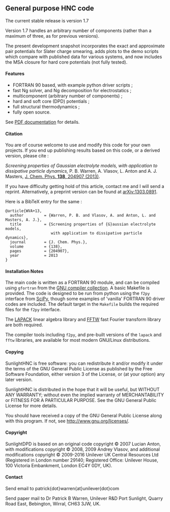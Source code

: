## General purpose HNC code

The current stable release is version 1.7

Version 1.7 handles an arbitrary number of components (rather than a
maximum of three, as for previous versions).

The present development snapshot incorporates the exact and
approximate pair potentials for Slater charge smearing, adds plots
to the demo scripts which compare with published data for various
systems, and now includes the MSA closure for hard core potentials (not fully tested).

#### Features

* FORTRAN 90 based, with example python driver scripts ;
* fast Ng solver, and Ng decomposition for electrostatics ;
* multicomponent (arbitrary number of components) ;
* hard and soft core (DPD) potentials ;
* full structural thermodynamics ;
* fully open source.

See [PDF documentation](oz_doc.pdf "oz_doc.pdf") for details.

#### Citation

You are of course welcome to use and modify this code for your own
projects. If you end up publishing results based on this code, or a
derived version, please cite :

*Screening properties of Gaussian electrolyte models, with application
to dissipative particle dynamics,* P. B. Warren, A.  Vlasov, L. Anton
and A. J. Masters, [J. Chem. Phys. **138**, 204907
(2013)](http://jcp.aip.org/resource/1/jcpsa6/v138/i20/p204907_s1 "AIP
link").

If you have difficulty getting hold of this article, contact me and I
will send a reprint. Alternatively, a preprint version can be found at
[arXiv:1303.0891](http://front.math.ucdavis.edu/1303.0891 "arXiv link").

Here is a BibTeX entry for the same :

```
@article{WVA+13,
  author         = {Warren, P. B. and Vlasov, A. and Anton, L. and Masters, A. J.},
  title          = {Screening properties of {G}aussian electrolyte models,
                    with application to dissipative particle dynamics},
  journal        = {J. Chem. Phys.},
  volume         = {138},
  pages          = {204907},
  year           = 2013
}
```

#### Installation Notes

The main code is written as a FORTRAN 90 module, and can be compiled
using `gfortran` from the [GNU compiler
collection](https://gcc.gnu.org/ "GNU website").  A basic Makefile is
provided.  The code is designed to be run from python using the `f2py`
interface from [SciPy](http://www.scipy.org/ "SciPy website"), though
some examples of 'vanilla' FORTRAN 90 driver codes are included.  The
default target in the `Makefile` builds the required files for the
`f2py` interface.

The [LAPACK](http://www.netlib.org/lapack/ "LAPACK webpage")
linear algebra library and [FFTW](http://www.fftw.org/ "FFTW website")
fast Fourier transform library are both required.

The compiler tools including `f2py`, and pre-built versions of the
`lapack` and `fftw` libraries, are available for most modern GNU/Linux
distributions.

#### Copying

SunlightHNC is free software: you can redistribute it and/or modify
it under the terms of the GNU General Public License as published by
the Free Software Foundation, either version 3 of the License, or
(at your option) any later version.

SunlightHNC is distributed in the hope that it will be useful, but
WITHOUT ANY WARRANTY; without even the implied warranty of
MERCHANTABILITY or FITNESS FOR A PARTICULAR PURPOSE.  See the GNU
General Public License for more details.

You should have received a copy of the GNU General Public License
along with this program.  If not, see
<http://www.gnu.org/licenses/>.

#### Copyright

SunlightDPD is based on an original code copyright &copy; 2007 Lucian
Anton, with modifications copyright &copy; 2008, 2009 Andrey Vlasov, and
additional modifications copyright &copy; 2009-2016 Unilever UK Central
Resources Ltd (Registered in London number 29140;
Registered Office: Unilever House, 100 Victoria Embankment, London EC4Y 0DY, UK).

#### Contact

Send email to patrick{dot}warren{at}unilever{dot}com

Send paper mail to Dr Patrick B Warren, Unilever R&D Port Sunlight,
Quarry Road East, Bebington, Wirral, CH63 3JW, UK.
